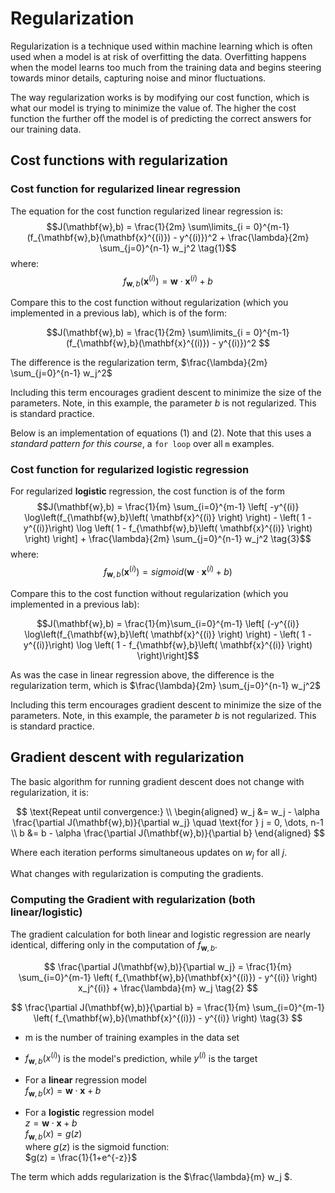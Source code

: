 # Regularization 
Regularization is a technique used within machine learning which is often used when a model is at risk of overfitting the data. Overfitting happens when the model learns too much from the training data and begins steering towards minor details, capturing noise and minor fluctuations.

The way regularization works is by modifying our cost function, which is what our model is trying to minimize the value of. The higher the cost function the further off the model is of predicting the correct answers for our training data. 

## Cost functions with regularization
### Cost function for regularized linear regression

The equation for the cost function regularized linear regression is:
$$J(\mathbf{w},b) = \frac{1}{2m} \sum\limits_{i = 0}^{m-1} (f_{\mathbf{w},b}(\mathbf{x}^{(i)}) - y^{(i)})^2  + \frac{\lambda}{2m}  \sum_{j=0}^{n-1} w_j^2 \tag{1}$$ 
where:
$$f_{\mathbf{w},b}(\mathbf{x}^{(i)}) = \mathbf{w} \cdot \mathbf{x}^{(i)} + b  \tag{2}$$ 


Compare this to the cost function without regularization (which you implemented in  a previous lab), which is of the form:

$$J(\mathbf{w},b) = \frac{1}{2m} \sum\limits_{i = 0}^{m-1} (f_{\mathbf{w},b}(\mathbf{x}^{(i)}) - y^{(i)})^2 $$ 

The difference is the regularization term,  <span>
    $\frac{\lambda}{2m}  \sum_{j=0}^{n-1} w_j^2$ </span> 
    
Including this term encourages gradient descent to minimize the size of the parameters. Note, in this example, the parameter $b$ is not regularized. This is standard practice.

Below is an implementation of equations (1) and (2). Note that this uses a *standard pattern for this course*,   a `for loop` over all `m` examples.

### Cost function for regularized logistic regression
For regularized **logistic** regression, the cost function is of the form
$$J(\mathbf{w},b) = \frac{1}{m}  \sum_{i=0}^{m-1} \left[ -y^{(i)} \log\left(f_{\mathbf{w},b}\left( \mathbf{x}^{(i)} \right) \right) - \left( 1 - y^{(i)}\right) \log \left( 1 - f_{\mathbf{w},b}\left( \mathbf{x}^{(i)} \right) \right) \right] + \frac{\lambda}{2m}  \sum_{j=0}^{n-1} w_j^2 \tag{3}$$
where:
$$f_{\mathbf{w},b}(\mathbf{x}^{(i)}) = sigmoid(\mathbf{w} \cdot \mathbf{x}^{(i)} + b)  \tag{4}$$ 

Compare this to the cost function without regularization (which you implemented in  a previous lab):

$$J(\mathbf{w},b) = \frac{1}{m}\sum_{i=0}^{m-1} \left[ (-y^{(i)} \log\left(f_{\mathbf{w},b}\left( \mathbf{x}^{(i)} \right) \right) - \left( 1 - y^{(i)}\right) \log \left( 1 - f_{\mathbf{w},b}\left( \mathbf{x}^{(i)} \right) \right)\right]$$

As was the case in linear regression above, the difference is the regularization term, which is    <span >
    $\frac{\lambda}{2m}  \sum_{j=0}^{n-1} w_j^2$ </span> 

Including this term encourages gradient descent to minimize the size of the parameters. Note, in this example, the parameter $b$ is not regularized. This is standard practice. 

## Gradient descent with regularization

The basic algorithm for running gradient descent does not change with regularization, it is:

$$
\text{Repeat until convergence:} \\
\begin{aligned}
w_j &= w_j - \alpha \frac{\partial J(\mathbf{w},b)}{\partial w_j} \quad \text{for } j = 0, \dots, n-1 \\
b &= b - \alpha \frac{\partial J(\mathbf{w},b)}{\partial b}
\end{aligned}
$$

Where each iteration performs simultaneous updates on $w_j$ for all $j$.




What changes with regularization is computing the gradients.

### Computing the Gradient with regularization (both linear/logistic)

The gradient calculation for both linear and logistic regression are nearly identical, differing only in the computation of $f_{\mathbf{w},b}$.

$$
\frac{\partial J(\mathbf{w},b)}{\partial w_j} = \frac{1}{m} \sum_{i=0}^{m-1} \left( f_{\mathbf{w},b}(\mathbf{x}^{(i)}) - y^{(i)} \right) x_j^{(i)} + \frac{\lambda}{m} w_j \tag{2}
$$

$$
\frac{\partial J(\mathbf{w},b)}{\partial b} = \frac{1}{m} \sum_{i=0}^{m-1} \left( f_{\mathbf{w},b}(\mathbf{x}^{(i)}) - y^{(i)} \right) \tag{3}
$$




* m is the number of training examples in the data set      
* $f_{\mathbf{w},b}(x^{(i)})$ is the model's prediction, while $y^{(i)}$ is the target

      
* For a  <span > **linear** </span> regression model  
    $f_{\mathbf{w},b}(x) = \mathbf{w} \cdot \mathbf{x} + b$  
* For a <span > **logistic** </span> regression model  
    $z = \mathbf{w} \cdot \mathbf{x} + b$  
    $f_{\mathbf{w},b}(x) = g(z)$  
    where $g(z)$ is the sigmoid function:  
    $g(z) = \frac{1}{1+e^{-z}}$   
    
The term which adds regularization is  the <span >$\frac{\lambda}{m} w_j $</span>.